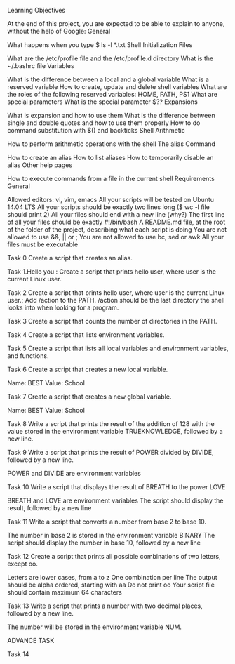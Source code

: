 Learning Objectives

At the end of this project, you are expected to be able to explain to anyone, without the help of Google: General

What happens when you type $ ls -l *.txt
Shell Initialization Files

What are the /etc/profile file and the /etc/profile.d directory
What is the ~/.bashrc file
Variables

What is the difference between a local and a global variable
What is a reserved variable
How to create, update and delete shell variables
What are the roles of the following reserved variables: HOME, PATH, PS1
What are special parameters
What is the special parameter $??
Expansions

What is expansion and how to use them
What is the difference between single and double quotes and how to use them properly
How to do command substitution with $() and backticks
Shell Arithmetic

How to perform arithmetic operations with the shell
The alias Command

How to create an alias
How to list aliases
How to temporarily disable an alias
Other help pages

How to execute commands from a file in the current shell
Requirements General

Allowed editors: vi, vim, emacs
All your scripts will be tested on Ubuntu 14.04 LTS
All your scripts should be exactly two lines long ($ wc -l file should print 2)
All your files should end with a new line (why?)
The first line of all your files should be exactly #!/bin/bash
A README.md file, at the root of the folder of the project, describing what each script is doing
You are not allowed to use &&, || or ;
You are not allowed to use bc, sed or awk
All your files must be executable

Task 0 Create a script that creates an alias.

Task 1.Hello  you : Create a script that prints hello user, where user is the current Linux user.

Task 2 Create a script that prints hello user, where user is the current Linux user.; Add /action to the PATH. /action should be the last directory the shell looks into when looking for a program.

Task 3 Create a script that counts the number of directories in the PATH.

Task 4 Create a script that lists environment variables.

Task 5 Create a script that lists all local variables and environment variables, and functions.

Task 6 Create a script that creates a new local variable.

Name: BEST
Value: School

Task 7 Create a script that creates a new global variable.

Name: BEST
Value: School

Task 8  Write a script that prints the result of the addition of 128 with the value stored in the environment variable TRUEKNOWLEDGE, followed by a new line.

Task 9 Write a script that prints the result of POWER divided by DIVIDE, followed by a new line.

POWER and DIVIDE are environment variables

Task 10 Write a script that displays the result of BREATH to the power LOVE

BREATH and LOVE are environment variables
The script should display the result, followed by a new line

Task 11  Write a script that converts a number from base 2 to base 10.

The number in base 2 is stored in the environment variable BINARY
The script should display the number in base 10, followed by a new line

Task 12 Create a script that prints all possible combinations of two letters, except oo.

Letters are lower cases, from a to z
One combination per line
The output should be alpha ordered, starting with aa
Do not print oo
Your script file should contain maximum 64 characters

Task 13 Write a script that prints a number with two decimal places, followed by a new line.

The number will be stored in the environment variable NUM.

ADVANCE TASK

Task 14 
